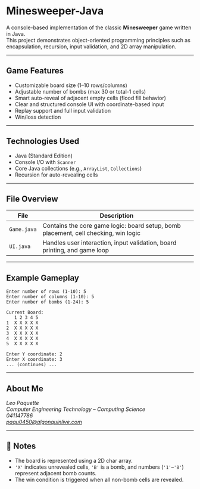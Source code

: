# Minesweeper-Java

A console-based implementation of the classic **Minesweeper** game written in Java.  
This project demonstrates object-oriented programming principles such as encapsulation, recursion, input validation, and 2D array manipulation.

---

## Game Features

- Customizable board size (1–10 rows/columns)
- Adjustable number of bombs (max 30 or total-1 cells)
- Smart auto-reveal of adjacent empty cells (flood fill behavior)
- Clear and structured console UI with coordinate-based input
- Replay support and full input validation
- Win/loss detection

---

## Technologies Used

- Java (Standard Edition)
- Console I/O with `Scanner`
- Core Java collections (e.g., `ArrayList`, `Collections`)
- Recursion for auto-revealing cells

---

## File Overview

| File        | Description                                                                         |
|-------------|-------------------------------------------------------------------------------------|   
| `Game.java` | Contains the core game logic: board setup, bomb placement, cell checking, win logic |
| `UI.java`   | Handles user interaction, input validation, board printing, and game loop           |

---

## Example Gameplay

```
Enter number of rows (1-10): 5
Enter number of columns (1-10): 5
Enter number of bombs (1-24): 5

Current Board:
   1 2 3 4 5
1  X X X X X
2  X X X X X
3  X X X X X
4  X X X X X
5  X X X X X

Enter Y coordinate: 2
Enter X coordinate: 3
... (continues) ...
```

---

## About Me

*Leo Paquette*  
*Computer Engineering Technology – Computing Science*  
*041147786*  
*paqu0450@algonquinlive.com*

---

## 📌 Notes

- The board is represented using a 2D char array.
- `'X'` indicates unrevealed cells, `'B'` is a bomb, and numbers (`'1'`–`'8'`) represent adjacent bomb counts.
- The win condition is triggered when all non-bomb cells are revealed.
